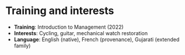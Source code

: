 # Training and interests
- __Training__: Introduction to Management (2022)
- __Interests__: Cycling, guitar, mechanical watch restoration
- __Language__: English (native), French (provenance), Gujarati (extended family)

